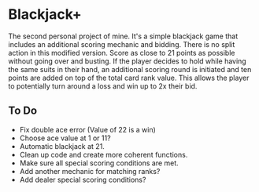 # Blackjack+

The second personal project of mine. It's a simple blackjack game that includes an additional scoring mechanic and bidding. There is no split action in this modified version. Score as close to 21 points as possible without going over and busting. If the player decides to hold while having the same suits in their hand, an additional scoring round is initiated and ten points are added on top of the total card rank value. This allows the player to potentially turn around a loss and win up to 2x their bid.


## **To Do**

- Fix double ace error (Value of 22 is a win)
- Choose ace value at 1 or 11?
- Automatic blackjack at 21.
- Clean up code and create more coherent functions.
- Make sure all special scoring conditions are met.
- Add another mechanic for matching ranks?
- Add dealer special scoring conditions?
